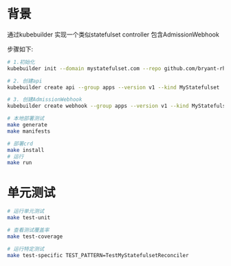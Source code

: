 
# 背景
通过kubebuilder 实现一个类似statefulset controller 包含AdmissionWebhook

步骤如下:
```Bash
# 1.初始化
kubebuilder init --domain mystatefulset.com --repo github.com/bryant-rh/my-statefulset --owner "bryant-rh"

# 2. 创建api
kubebuilder create api --group apps --version v1 --kind MyStatefulset

# 3. 创建AdmissionWebhook
kubebuilder create webhook --group apps --version v1 --kind MyStatefulset --defaulting --programmatic-validation

# 本地部署测试
make generate
make manifests

# 部署crd
make install
# 运行
make run

```

# 单元测试
```Bash
# 运行单元测试
make test-unit

# 查看测试覆盖率
make test-coverage

# 运行特定测试
make test-specific TEST_PATTERN=TestMyStatefulsetReconciler

```
